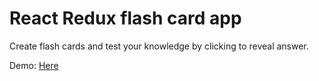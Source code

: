 # React Redux flash card app



Create flash cards and test your knowledge by clicking to reveal answer.


Demo: [Here](https://picayune-sail.surge.sh/)




